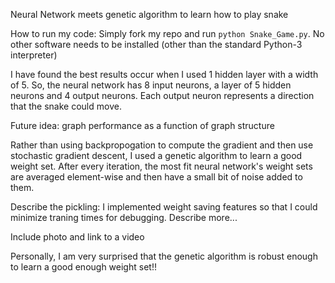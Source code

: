 Neural Network meets genetic algorithm to learn how to play snake

How to run my code: Simply fork my repo and run ```python Snake_Game.py```. No other software needs to be installed (other than the standard Python-3 interpreter) 

I have found the best results occur when I used 1 hidden layer with a width of 5. So, the neural network has 8 input neurons, a layer of 5 hidden neurons and 4 output neurons. Each output neuron represents a direction that the snake could move. 

Future idea: graph performance as a function of graph structure  

Rather than using backpropogation to compute the gradient and then use stochastic gradient descent, I used a genetic algorithm to learn a good weight set. After every iteration, the most fit neural network's weight sets are averaged element-wise and then have a small bit of noise added to them. 

Describe the pickling: I implemented weight saving features so that I could minimize traning times for debugging. Describe more...

Include photo and link to a video


Personally, I am very surprised that the genetic algorithm is robust enough to learn a good enough weight set!! 
